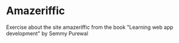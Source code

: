 # Amazeriffic
Exercise about the site amazeriffic from the book "Learning web app development" by Semmy Purewal
